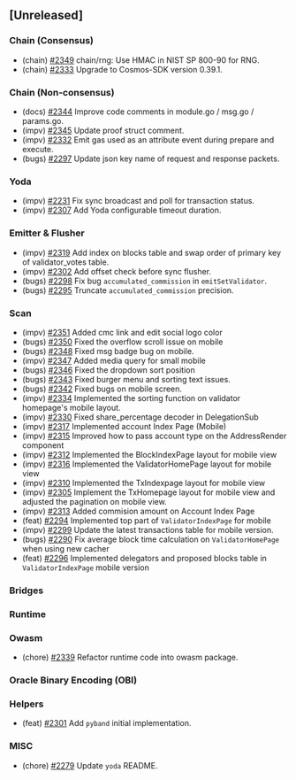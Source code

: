 <!--
(feat): New feature
(impv): Improvement / Enhancement
(docs): Documentation
(bugs): Bug fixes
(chore): Chore/cleanup work
-->

## [Unreleased]

### Chain (Consensus)

- (chain) [\#2349](https://github.com/bandprotocol/bandchain/pull/2349) chain/rng: Use HMAC in NIST SP 800-90 for RNG.
- (chain) [\#2333](https://github.com/bandprotocol/bandchain/pull/2333) Upgrade to Cosmos-SDK version 0.39.1.

### Chain (Non-consensus)

- (docs) [\#2344](https://github.com/bandprotocol/bandchain/pull/2344) Improve code comments in module.go / msg.go / params.go.
- (impv) [\#2345](https://github.com/bandprotocol/bandchain/pull/2345) Update proof struct comment.
- (impv) [\#2332](https://github.com/bandprotocol/bandchain/pull/2232) Emit gas used as an attribute event during prepare and execute.
- (bugs) [\#2297](https://github.com/bandprotocol/bandchain/pull/2297) Update json key name of request and response packets.

### Yoda

- (impv) [\#2231](https://github.com/bandprotocol/bandchain/pull/2231) Fix sync broadcast and poll for transaction status.
- (impv) [\#2307](https://github.com/bandprotocol/bandchain/pull/2307) Add Yoda configurable timeout duration.

### Emitter & Flusher

- (impv) [\#2319](https://github.com/bandprotocol/bandchain/pull/2319) Add index on blocks table and swap order of primary key of validator_votes table.
- (impv) [\#2302](https://github.com/bandprotocol/bandchain/pull/2302) Add offset check before sync flusher.
- (bugs) [\#2298](https://github.com/bandprotocol/bandchain/pull/2298) Fix bug `accumulated_commission` in `emitSetValidator`.
- (bugs) [\#2295](https://github.com/bandprotocol/bandchain/pull/2295) Truncate `accumulated_commission` precision.

### Scan

- (impv) [\#2351](https://github.com/bandprotocol/bandchain/pull/2351) Added cmc link and edit social logo color
- (bugs) [\#2350](https://github.com/bandprotocol/bandchain/pull/2350) Fixed the overflow scroll issue on mobile
- (bugs) [\#2348](https://github.com/bandprotocol/bandchain/pull/2348) Fixed msg badge bug on mobile.
- (impv) [\#2347](https://github.com/bandprotocol/bandchain/pull/2347) Added media query for small mobile
- (bugs) [\#2346](https://github.com/bandprotocol/bandchain/pull/2346) Fixed the dropdown sort position
- (bugs) [\#2343](https://github.com/bandprotocol/bandchain/pull/2343) Fixed burger menu and sorting text issues.
- (bugs) [\#2342](https://github.com/bandprotocol/bandchain/pull/2342) Fixed bugs on mobile screen.
- (impv) [\#2334](https://github.com/bandprotocol/bandchain/pull/2334) Implemented the sorting function on validator homepage's mobile layout.
- (impv) [\#2330](https://github.com/bandprotocol/bandchain/pull/2330) Fixed share_percentage decoder in DelegationSub
- (impv) [\#2317](https://github.com/bandprotocol/bandchain/pull/2317) Implemented account Index Page (Mobile)
- (impv) [\#2315](https://github.com/bandprotocol/bandchain/pull/2315) Improved how to pass account type on the AddressRender component
- (impv) [\#2312](https://github.com/bandprotocol/bandchain/pull/2312) Implemented the BlockIndexPage layout for mobile view
- (impv) [\#2316](https://github.com/bandprotocol/bandchain/pull/2316) Implemented the ValidatorHomePage layout for mobile view
- (impv) [\#2310](https://github.com/bandprotocol/bandchain/pull/2310) Implemented the TxIndexpage layout for mobile view
- (impv) [\#2305](https://github.com/bandprotocol/bandchain/pull/2305) Implement the TxHomepage layout for mobile view and adjusted the pagination on mobile view.
- (impv) [\#2313](https://github.com/bandprotocol/bandchain/pull/2313) Added commision amount on Account Index Page
- (feat) [\#2294](https://github.com/bandprotocol/bandchain/pull/2294) Implemented top part of `ValidatorIndexPage` for mobile
- (impv) [\#2299](https://github.com/bandprotocol/bandchain/pull/2299) Update the latest transactions table for mobile version.
- (bugs) [\#2290](https://github.com/bandprotocol/bandchain/pull/2290) Fix average block time calculation on `ValidatorHomePage` when using new cacher
- (feat) [\#2296](https://github.com/bandprotocol/bandchain/pull/2296) Implemented delegators and proposed blocks table in `ValidatorIndexPage` mobile version

### Bridges

### Runtime

### Owasm

- (chore) [\#2339](https://github.com/bandprotocol/bandchain/pull/2339) Refactor runtime code into owasm package.

### Oracle Binary Encoding (OBI)

### Helpers

- (feat) [\#2301](https://github.com/bandprotocol/bandchain/pull/2301) Add `pyband` initial implementation.

### MISC

- (chore) [\#2279](https://github.com/bandprotocol/bandchain/pull/2279) Update `yoda` README.
